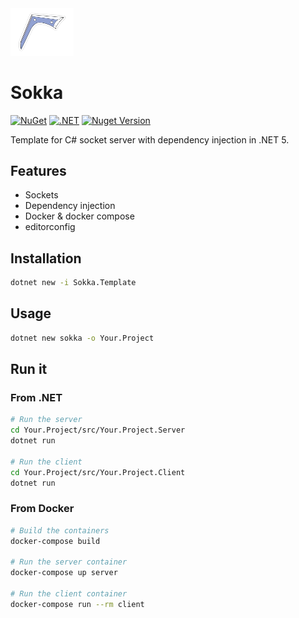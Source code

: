 <img src="boomerang.png" alt="sokka logo" width="20%"/>

# Sokka

[![NuGet](https://github.com/afgalvan/Sokka/actions/workflows/publish.yml/badge.svg)](https://github.com/afgalvan/Sokka/actions/workflows/dotnet.yml)
[![.NET](https://github.com/afgalvan/Sokka/actions/workflows/dotnet.yml/badge.svg)](https://github.com/afgalvan/Sokka/actions/workflows/publish.yml)
[![Nuget Version](https://img.shields.io/nuget/v/CLInjected.Template.svg)](https://www.nuget.org/packages/Sokka.Template/)

Template for C# socket server with dependency injection in .NET 5.

## Features

- Sockets
- Dependency injection
- Docker & docker compose
- editorconfig

## Installation

```bash
dotnet new -i Sokka.Template
```

## Usage

```bash
dotnet new sokka -o Your.Project
```

## Run it

### From .NET

```bash
# Run the server
cd Your.Project/src/Your.Project.Server
dotnet run

# Run the client
cd Your.Project/src/Your.Project.Client
dotnet run
```

### From Docker

```bash
# Build the containers
docker-compose build

# Run the server container
docker-compose up server

# Run the client container
docker-compose run --rm client
```
